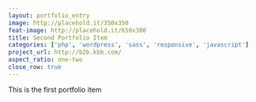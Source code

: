 ```yaml
---
layout: portfolio_entry
image: http://placehold.it/350x350
feat-image: http://placehold.it/650x300
title: Second Portfolio Item
categories: ['php', 'wordpress', 'sass', 'responsive', 'javascript']
project_url: http://b2b.kbb.com/
aspect_ratio: one-two
close_row: true
---
```

This is the first portfolio item
